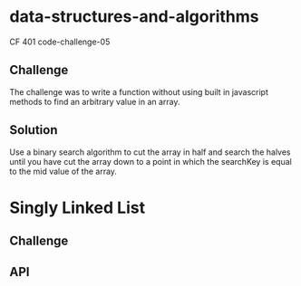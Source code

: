 # data-structures-and-algorithms
CF 401 code-challenge-05

## Challenge
The challenge was to write a function without using built in javascript methods to find an arbitrary value in an array. 

## Solution 
Use a binary search algorithm to cut the array in half and search the halves until you have cut the array down to a point in which the searchKey is equal to the mid value of the array.


# Singly Linked List
<!-- Short summary or background information -->

## Challenge
<!-- Description of the challenge -->

## API
<!-- Description of each method publicly available to your Linked List -->
